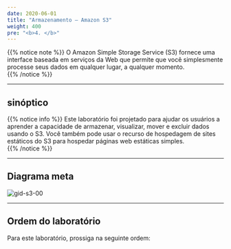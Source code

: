 ```yaml
---
date: 2020-06-01
title: "Armazenamento — Amazon S3"  
weight: 400
pre: "<b>4. </b>"
---
```

  
{{% notice note %}}
O Amazon Simple Storage Service (S3) fornece uma interface baseada em serviços da Web que permite que você simplesmente processe seus dados em qualquer lugar, a qualquer momento.  
{{% /notice %}}
  
----
  
## sinóptico  
{{% notice info %}}
Este laboratório foi projetado para ajudar os usuários a aprender a capacidade de armazenar, visualizar, mover e excluir dados usando o S3. Você também pode usar o recurso de hospedagem de sites estáticos do S3 para hospedar páginas web estáticas simples.  
{{% /notice %}}
  
----
  
## Diagrama meta  
![gid-s3-00](/images/s3/gid-s3-00.svg)
  
----
  
## Ordem do laboratório  
Para este laboratório, prossiga na seguinte ordem:  
  
  
  
  
  
  
  
  
  
  
